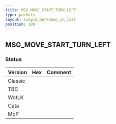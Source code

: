 ```yaml
---
title: MSG_MOVE_START_TURN_LEFT
type: packets
layout: single_markdown_in_list
position: 189
---
```


## MSG_MOVE_START_TURN_LEFT

### Status

Version    | Hex        | Comment
---------- | ---------- | ---------- 
Classic    |            |
TBC        |            |
WotLK      |            |
Cata       |            |
MoP        |            |